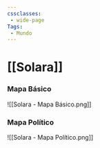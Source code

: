```yaml
---
cssclasses:
 - wide-page
Tags:
 - Mundo
---
```


# [[Solara]]

### Mapa Básico

![[Solara - Mapa Básico.png]]

### Mapa Político

![[Solara - Mapa Político.png]]
